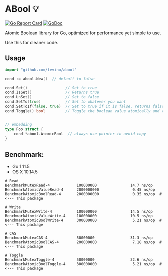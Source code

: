 # ABool :bulb:
[![Go Report Card](https://goreportcard.com/badge/github.com/tevino/abool)](https://goreportcard.com/report/github.com/tevino/abool)
[![GoDoc](https://godoc.org/github.com/tevino/abool?status.svg)](https://godoc.org/github.com/tevino/abool)

Atomic Boolean library for Go, optimized for performance yet simple to use.

Use this for cleaner code.

## Usage

```go
import "github.com/tevino/abool"

cond := abool.New()  // default to false

cond.Set()                 // Set to true
cond.IsSet()               // Returns true
cond.UnSet()               // Set to false
cond.SetTo(true)           // Set to whatever you want
cond.SetToIf(false, true)  // Set to true if it is false, returns false(not set)
cond.Toggle() bool         // Toggle the boolean value atomically and returns the previous value.


// embedding
type Foo struct {
    cond *abool.AtomicBool  // always use pointer to avoid copy
}
```

## Benchmark:

- Go 1.11.5
- OS X 10.14.5

```shell
# Read
BenchmarkMutexRead-4            100000000               14.7 ns/op
BenchmarkAtomicValueRead-4      2000000000               0.45 ns/op
BenchmarkAtomicBoolRead-4       2000000000               0.35 ns/op  # <--- This package

# Write
BenchmarkMutexWrite-4           100000000               14.5 ns/op
BenchmarkAtomicValueWrite-4     100000000               10.5 ns/op
BenchmarkAtomicBoolWrite-4      300000000                5.21 ns/op  # <--- This package

# CAS
BenchmarkMutexCAS-4             50000000                31.3 ns/op
BenchmarkAtomicBoolCAS-4        200000000                7.18 ns/op  # <--- This package

# Toggle
BenchmarkMutexToggle-4          50000000                32.6 ns/op
BenchmarkAtomicBoolToggle-4     300000000                5.21 ns/op  # <--- This package
```
